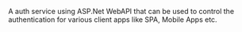 A auth service using ASP.Net WebAPI that can be used to control the authentication for various client apps like SPA, Mobile Apps etc. 
